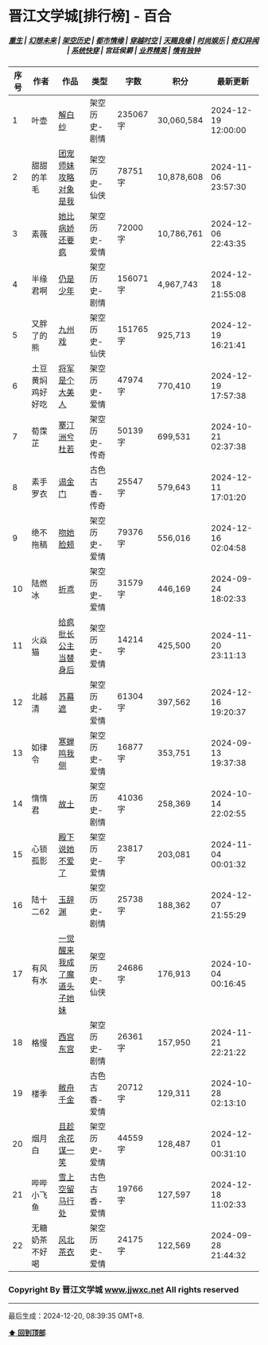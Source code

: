 # 晋江文学城[排行榜] - 百合

<h5 align="center">
	<a href="https://github.com/dev-chenxing/jjwxc-charts/blob/main/重生.md">重生</a> |
	<a href="https://github.com/dev-chenxing/jjwxc-charts/blob/main/幻想未来.md">幻想未来</a> |
	<a href="https://github.com/dev-chenxing/jjwxc-charts/blob/main/架空历史.md">架空历史</a> |
	<a href="https://github.com/dev-chenxing/jjwxc-charts/blob/main/都市情缘.md">都市情缘</a> |
	<a href="https://github.com/dev-chenxing/jjwxc-charts/blob/main/README.md">穿越时空</a> |
	<a href="https://github.com/dev-chenxing/jjwxc-charts/blob/main/天赐良缘.md">天赐良缘</a> |
	<a href="https://github.com/dev-chenxing/jjwxc-charts/blob/main/时尚娱乐.md">时尚娱乐</a> |
	<a href="https://github.com/dev-chenxing/jjwxc-charts/blob/main/奇幻异闻.md">奇幻异闻</a> |
	<a href="https://github.com/dev-chenxing/jjwxc-charts/blob/main/系统快穿.md">系统快穿</a> |
	<b>宫廷侯爵</b> |
	<a href="https://github.com/dev-chenxing/jjwxc-charts/blob/main/业界精英.md">业界精英</a> |
	<a href="https://github.com/dev-chenxing/jjwxc-charts/blob/main/情有独钟.md">情有独钟</a>
</h5>

| 序号 | 作者 | 作品 | 类型 | 字数 | 积分 | 最新更新 | 
|-----|------|------|-----|------|------|---------|
| 1 | 叶壶 | [解白纱](https://www.jjwxc.net/onebook.php?novelid=9260099) | 架空历史-剧情 | 235067字 | 30,060,584 | 2024-12-19 12:00:00 | 
| 2 | 甜甜的羊毛 | [团宠师妹攻略对象是我](https://www.jjwxc.net/onebook.php?novelid=8888226) | 架空历史-仙侠 | 78751字 | 10,878,608 | 2024-11-06 23:57:30 | 
| 3 | 素薇 | [她比病娇还要疯](https://www.jjwxc.net/onebook.php?novelid=8061484) | 架空历史-爱情 | 72000字 | 10,786,761 | 2024-12-06 22:43:35 | 
| 4 | 半缘君啊 | [仍是少年](https://www.jjwxc.net/onebook.php?novelid=9210885) | 架空历史-剧情 | 156071字 | 4,967,743 | 2024-12-18 21:55:08 | 
| 5 | 又胖了的熊 | [九州戏](https://www.jjwxc.net/onebook.php?novelid=9113130) | 架空历史-仙侠 | 151765字 | 925,713 | 2024-12-19 16:21:41 | 
| 6 | 土豆黄焖鸡好好吃 | [将军是个大美人](https://www.jjwxc.net/onebook.php?novelid=9182590) | 架空历史-爱情 | 47974字 | 770,410 | 2024-12-19 17:57:38 | 
| 7 | 荀霂芷 | [搴汀洲兮杜若](https://www.jjwxc.net/onebook.php?novelid=9176518) | 架空历史-传奇 | 50139字 | 699,531 | 2024-10-21 02:37:38 | 
| 8 | 素手罗衣 | [谒金门](https://www.jjwxc.net/onebook.php?novelid=9264148) | 古色古香-传奇 | 25547字 | 579,643 | 2024-12-11 17:01:20 | 
| 9 | 绝不拖稿 | [吻她脸颊](https://www.jjwxc.net/onebook.php?novelid=9199166) | 架空历史-爱情 | 79376字 | 556,016 | 2024-12-16 02:04:58 | 
| 10 | 陆燃冰 | [折鸢](https://www.jjwxc.net/onebook.php?novelid=9171691) | 架空历史-爱情 | 31579字 | 446,169 | 2024-09-24 18:02:33 | 
| 11 | 火焱猫 | [给疯批长公主当替身后](https://www.jjwxc.net/onebook.php?novelid=9211702) | 架空历史-爱情 | 14214字 | 425,500 | 2024-11-20 23:11:13 | 
| 12 | 北越清 | [苏幕遮](https://www.jjwxc.net/onebook.php?novelid=9205041) | 架空历史-爱情 | 61304字 | 397,562 | 2024-12-16 19:20:37 | 
| 13 | 如律令 | [寒蝉鸣我侧](https://www.jjwxc.net/onebook.php?novelid=9177364) | 架空历史-爱情 | 16877字 | 353,751 | 2024-09-13 19:37:38 | 
| 14 | 惰惰君 | [故土](https://www.jjwxc.net/onebook.php?novelid=9225270) | 架空历史-剧情 | 41036字 | 258,369 | 2024-10-14 22:02:55 | 
| 15 | 心锁孤影 | [殿下说她不爱了](https://www.jjwxc.net/onebook.php?novelid=9258477) | 架空历史-爱情 | 23817字 | 203,081 | 2024-11-04 00:01:32 | 
| 16 | 陆十二62 | [玉辞渊](https://www.jjwxc.net/onebook.php?novelid=9204473) | 架空历史-剧情 | 25738字 | 188,362 | 2024-12-07 21:55:29 | 
| 17 | 有风有水 | [一觉醒来我成了魔道头子她妹](https://www.jjwxc.net/onebook.php?novelid=9150435) | 架空历史-仙侠 | 24686字 | 176,913 | 2024-10-04 00:16:45 | 
| 18 | 格慢 | [西宫东宫](https://www.jjwxc.net/onebook.php?novelid=9187700) | 架空历史-剧情 | 26361字 | 157,950 | 2024-11-21 22:21:22 | 
| 19 | 楼季 | [敝舟千金](https://www.jjwxc.net/onebook.php?novelid=9225230) | 古色古香-爱情 | 20712字 | 129,311 | 2024-10-28 02:13:10 | 
| 20 | 烟月白 | [且趁余花谋一笑](https://www.jjwxc.net/onebook.php?novelid=9208830) | 架空历史-爱情 | 44559字 | 128,487 | 2024-12-01 00:31:10 | 
| 21 | 哔哔小飞鱼 | [雪上空留马行处](https://www.jjwxc.net/onebook.php?novelid=9231934) | 古色古香-爱情 | 19766字 | 127,597 | 2024-12-18 11:02:33 | 
| 22 | 无糖奶茶不好喝 | [风北茶衣](https://www.jjwxc.net/onebook.php?novelid=9189824) | 架空历史-爱情 | 24175字 | 122,569 | 2024-09-28 21:44:32 | 

### Copyright By 晋江文学城 www.jjwxc.net All rights reserved

---

最后生成：2024-12-20, 08:39:35 GMT+8.

**[⬆ 回到顶部](#晋江文学城排行榜---百合)**

